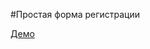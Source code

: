 #Простая форма регистрации


<a target="_blank" href="https://maksim-korzhov.github.io/register-form/index.html">Демо</a>